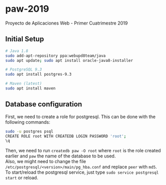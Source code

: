 # paw-2019

Proyecto de Aplicaciones Web - Primer Cuatrimestre 2019

## Initial Setup
```bash
# Java 1.8
sudo add-apt-repository ppa:webupd8team/java
sudo apt update; sudo apt install oracle-java8-installer

# PostgreSQL 9.3
sudo apt install postgres-9.3

# Maven (latest)
sudo apt install maven
```

## Database configuration

First, we need to create a role for postgresql. This can be done with the following commands:

```bash
sudo -u postgres psql
CREATE ROLE root WITH CREATEDB LOGIN PASSWORD 'root';  
\q  
```  

Then, we need to run ```createdb paw -O root``` where ```root``` is the role created earlier and ```paw``` the name of the database to be used.  
Also, we might need to change the file ```/etc/postgresql/<version>/main/pg_hba.conf``` and replace ```peer``` with ```md5```.  
To start/reload the postgresql service, just type ```sudo service postgresql start``` or reload.
